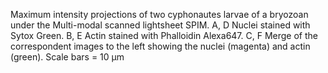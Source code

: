 ---
---
Maximum intensity projections of two cyphonautes larvae of a bryozoan
under the Multi-modal scanned lightsheet SPIM. A, D Nuclei stained with
Sytox Green. B, E Actin stained with Phalloidin Alexa647. C, F Merge of
the correspondent images to the left showing the nuclei (magenta) and
actin (green). Scale bars = 10 µm
